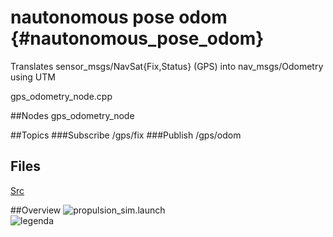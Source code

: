 # nautonomous pose odom {#nautonomous_pose_odom}
Translates sensor_msgs/NavSat{Fix,Status} (GPS) into nav_msgs/Odometry using UTM

gps_odometry_node.cpp

##Nodes
gps_odometry_node

##Topics
###Subscribe
/gps/fix
###Publish
/gps/odom

## Files
[Src](dir_f0786d731d6caa33f02f75acf685d0f7.html)

##Overview
![propulsion_sim.launch](../images/launch_coenhaven_gps_odometry.png)
<br />
![legenda](../images/legenda.png)
